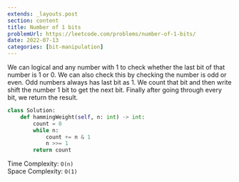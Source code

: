 ```yaml
---
extends: _layouts.post
section: content
title: Number of 1 bits
problemUrl: https://leetcode.com/problems/number-of-1-bits/
date: 2022-07-13
categories: [bit-manipulation]
---
```


We can logical and any number with 1 to check whether the last bit of that number is 1 or 0. We can also check this by checking the number is odd or even. Odd numbers always has last bit as 1. We count that bit and then write shift the number 1 bit to get the next bit. Finally after going through every bit, we return the result.

```python
class Solution:
    def hammingWeight(self, n: int) -> int:
        count = 0
        while n:
            count += n & 1
            n >>= 1
        return count
```

Time Complexity: `O(n)` <br/>
Space Complexity: `O(1)`
